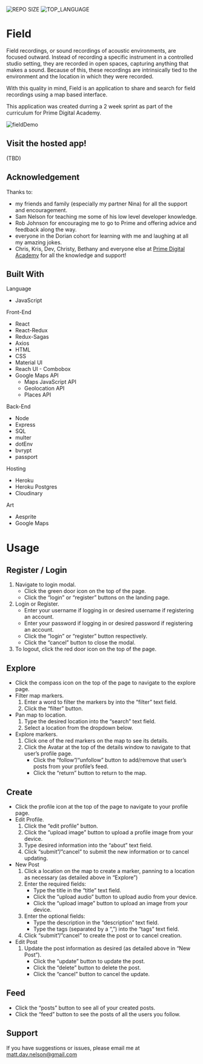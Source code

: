 ![REPO SIZE](https://img.shields.io/github/repo-size/scottbromander/the_marketplace.svg?style=flat-square)
![TOP_LANGUAGE](https://img.shields.io/github/languages/top/scottbromander/the_marketplace.svg?style=flat-square)

Field
======
Field recordings, or sound recordings of acoustic environments, are focused outward. Instead of recording a specific instrument in a controlled studio setting, they are recorded in open spaces, capturing anything that makes a sound. Because of this, these recordings are intrinsically tied to the environment and the location in which they were recorded.

With this quality in mind, Field is an application to share and search for field recordings using a map based interface.

This application was created durring a 2 week sprint as part of the curriculum for Prime Digital Academy.

![fieldDemo](https://user-images.githubusercontent.com/98720000/181917474-8850a8e5-8779-4ab8-90fa-63e5778adbd9.gif)

Visit the hosted app!
------
(TBD)

## Acknowledgement
Thanks to: 
- my friends and family (especially my partner Nina) for all the support and encouragement.  
- Sam Nelson for teaching me some of his low level developer knowledge.
- Rob Johnson for encouraging me to go to Prime and offering advice and feedback along the way.
- everyone in the Dorian cohort for learning with me and laughing at all my amazing jokes.
- Chris, Kris, Dev, Christy, Bethany and everyone else at [Prime Digital Academy](www.primeacademy.io) for all the knowledge and support!

## Built With
Language
- JavaScript

Front-End
- React
- React-Redux
- Redux-Sagas
- Axios
- HTML
- CSS
- Material UI
- Reach UI - Combobox
- Google Maps API
    - Maps JavaScript API
    - Geolocation API
    - Places API

Back-End
- Node
- Express
- SQL
- multer
- dotEnv
- bvrypt
- passport

Hosting
- Heroku
- Heroku Postgres
- Cloudinary

Art
- Aesprite
- Google Maps


Usage
======
Register / Login
------
1. Navigate to login modal.
    - Click the green door icon on the top of the page.
    - Click the “login” or “register” buttons on the landing page.
2. Login or Register.
    - Enter your username if logging in or desired username if registering an account.
    - Enter your password if logging in or desired password if registering an account.
    - Click the “login” or “register” button respectively.
    - Click the “cancel” button to close the modal.
3. To logout, click the red door icon on the top of the page.

Explore
------
- Click the compass icon on the top of the page to navigate to the explore page.
- Filter map markers.
    1. Enter a word to filter the markers by into the “filter” text field.
    2. Click the “filter” button.
- Pan map to location.
    1. Type the desired location into the “search” text field.
    2. Select a location from the dropdown below.
- Explore markers.
    1. Click one of the red markers on the map to see its details.
    2. Click the Avatar at the top of the details window to navigate to that user’s profile page.
        - Click the “follow”/“unfollow” button to add/remove that user’s posts from your profile’s feed.
        - Click the “return” button to return to the map.
        
Create
------
- Click the profile icon at the top of the page to navigate to your profile page.
- Edit Profile.
    1. Click the “edit profile” button.
    2. Click the “upload image” button to upload a profile image from your device.
    3. Type desired information into the “about” text field.
    4. Click “submit”/”cancel” to submit the new information or to cancel updating.
- New Post
    1. Click a location on the map to create a marker, panning to a location as necessary (as detailed above in “Explore”)
    2. Enter the required fields:
        - Type the title in the “title” text field.
        - Click the “upload audio” button to upload audio from your device.
        - Click the “upload image” button to upload an image from your device.
    3. Enter the optional fields:
        - Type the description in the “description” text field.
        - Type the tags (separated by a “,”) into the “tags” text field.
    4. Click “submit”/”cancel” to create the post or to cancel creation.
- Edit Post
    1. Update the post information as desired (as detailed above in “New Post”).
        - Click the “update” button to update the post.
        - Click the “delete” button to delete the post.
        - Click the “cancel” button to cancel the update.
        
Feed
------
- Click the “posts” button to see all of your created posts.
- Click the “feed” button to see the posts of all the users you follow.

## Support
If you have suggestions or issues, please email me at matt.dav.nelson@gmail.com


